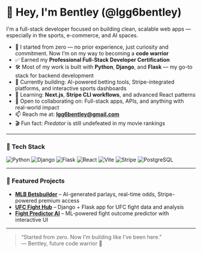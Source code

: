 # 👋 Hey, I'm Bentley (@lgg6bentley)

I'm a full-stack developer focused on building clean, scalable web apps — especially in the sports, e-commerce, and AI spaces.

- 🧠 I started from zero — no prior experience, just curiosity and commitment. Now I’m on my way to becoming a **code warrior**
- ✅ Earned my **Professional Full-Stack Developer Certification**
- 🛠️ Most of my work is built with **Python**, **Django**, and **Flask** — my go-to stack for backend development
- 🔭 Currently building: AI-powered betting tools, Stripe-integrated platforms, and interactive sports dashboards
- 🌱 Learning: **Next.js**, **Stripe CLI workflows**, and advanced React patterns
- 🤝 Open to collaborating on: Full-stack apps, APIs, and anything with real-world impact
- 📫 Reach me at: **lgg6bentley@gmail.com**
- 🎬 Fun fact: *Predator* is still undefeated in my movie rankings

---

### 🧰 Tech Stack

![Python](https://img.shields.io/badge/Python-3670A0?style=for-the-badge&logo=python&logoColor=white)
![Django](https://img.shields.io/badge/Django-092E20?style=for-the-badge&logo=django&logoColor=white)
![Flask](https://img.shields.io/badge/Flask-000000?style=for-the-badge&logo=flask&logoColor=white)
![React](https://img.shields.io/badge/React-20232A?style=for-the-badge&logo=react&logoColor=61DAFB)
![Vite](https://img.shields.io/badge/Vite-646CFF?style=for-the-badge&logo=vite&logoColor=white)
![Stripe](https://img.shields.io/badge/Stripe-008CDD?style=for-the-badge&logo=stripe&logoColor=white)
![PostgreSQL](https://img.shields.io/badge/PostgreSQL-336791?style=for-the-badge&logo=postgresql&logoColor=white)

---

### 📌 Featured Projects

- **[MLB Betsbuilder](https://github.com/lgg6bentley/mlb-betsbuilder)** – AI-generated parlays, real-time odds, Stripe-powered premium access
- **[UFC Fight Hub](https://github.com/lgg6bentley/ufc-fight-hub)** – Django + Flask app for UFC fight data and analysis
- **[Fight Predictor AI](https://github.com/lgg6bentley/fight-predictor-ai)** – ML-powered fight outcome predictor with interactive UI

---

> “Started from zero. Now I’m building like I’ve been here.”  
> — Bentley, future code warrior 🥋
